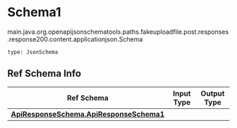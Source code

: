 # Schema1
main.java.org.openapijsonschematools.paths.fakeuploadfile.post.responses.response200.content.applicationjson.Schema
```
type: JsonSchema
```

## Ref Schema Info
Ref Schema | Input Type | Output Type
---------- | ---------- | -----------
[**ApiResponseSchema.ApiResponseSchema1**](../../../../../../../../hematools/components/schemas/ApiResponseSchema.md) |  | 
